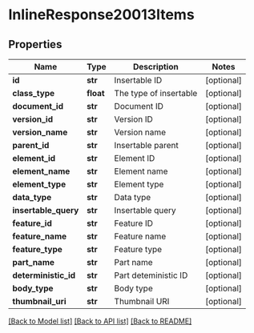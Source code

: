 # InlineResponse20013Items

## Properties
Name | Type | Description | Notes
------------ | ------------- | ------------- | -------------
**id** | **str** | Insertable ID | [optional] 
**class_type** | **float** | The type of insertable | [optional] 
**document_id** | **str** | Document ID | [optional] 
**version_id** | **str** | Version ID | [optional] 
**version_name** | **str** | Version name | [optional] 
**parent_id** | **str** | Insertable parent | [optional] 
**element_id** | **str** | Element ID | [optional] 
**element_name** | **str** | Element name | [optional] 
**element_type** | **str** | Element type | [optional] 
**data_type** | **str** | Data type | [optional] 
**insertable_query** | **str** | Insertable query | [optional] 
**feature_id** | **str** | Feature ID | [optional] 
**feature_name** | **str** | Feature name | [optional] 
**feature_type** | **str** | Feature type | [optional] 
**part_name** | **str** | Part name | [optional] 
**deterministic_id** | **str** | Part deteministic ID | [optional] 
**body_type** | **str** | Body type | [optional] 
**thumbnail_uri** | **str** | Thumbnail URI | [optional] 

[[Back to Model list]](../README.md#documentation-for-models) [[Back to API list]](../README.md#documentation-for-api-endpoints) [[Back to README]](../README.md)


